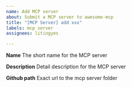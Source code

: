 ```yaml
---
name: Add MCP server
about: Submit a MCP server to awesome-mcp
title: "[MCP Server] add xxx"
labels: mcp server
assignees: litingyes

---
```


**Name**
The short name for the MCP server

**Description**
Detail description for the MCP server

**Github path**
Exact url to the mcp server folder
